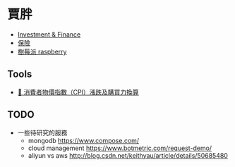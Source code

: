 # 賈胖

- [Investment & Finance](/self/investment-finance/README.md)
- [保險](/self/insurance/README.md)
- [樹莓派 raspberry](/self/raspberry/README.md)

## Tools

- [:link: 消費者物價指數（CPI）漲跌及購買力換算](https://estat.dgbas.gov.tw/cpi_curv/cpi_curv.asp)

## TODO

- 一些待研究的服務
  - mongodb https://www.compose.com/
  - cloud management https://www.botmetric.com/request-demo/
  - aliyun vs aws http://blog.csdn.net/keithyau/article/details/50685480
